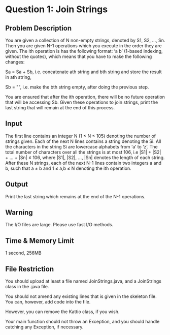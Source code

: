 # Question 1: Join Strings

## Problem Description

You are given a collection of N non-empty strings, denoted by S1, S2, …, Sn. Then you are given N-1 operations which you execute in the order they are given. The ith operation is has the following format: ‘a b’ (1-based indexing, without the quotes), which means that you have to make the following changes:

Sa = Sa + Sb, i.e. concatenate ath string and bth string and store the result in ath string,

Sb = "", i.e. make the bth string empty, after doing the previous step.

You are ensured that after the ith operation, there will be no future operation that will be accessing Sb. Given these operations to join strings, print the last string that will remain at the end of this process.

## Input

The first line contains an integer N (1 ≤ N ≤ 105) denoting the number of strings given. Each of the next N lines contains a string denoting the Si. All the characters in the string Si are lowercase alphabets from ‘a’ to ‘z’. The total number of characters over all the strings is at most 106, i.e |S1| + |S2| + ... + |Sn| ≤ 106,  where |S1|, |S2|, ..., |Sn| denotes the length of each string. After these N strings, each of the next N-1 lines contain two integers a and b, such that a ≠ b and 1 ≤ a,b ≤ N denoting the ith operation.

## Output

Print the last string which remains at the end of the N-1 operations.

## Warning

The I/O files are large. Please use fast I/O methods.

## Time & Memory Limit

1 second, 256MB

## File Restriction

You should upload at least a file named JoinStrings.java, and a JoinStrings class in the .java file.

You should not amend any existing lines that is given in the skeleton file. You can, however, add code into the file.

However, you can remove the Kattio class, if you wish.

Your main function should not throw an Exception, and you should handle catching any Exception, if necessary. 

